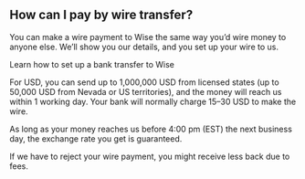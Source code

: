 ## How can I pay by wire transfer?  
You can make a wire payment to Wise the same way you’d wire money to anyone else. We’ll show you our details, and you set up your wire to us.

Learn how to set up a bank transfer to Wise

For USD, you can send up to 1,000,000 USD from licensed states (up to 50,000 USD from Nevada or US territories), and the money will reach us within 1 working day. Your bank will normally charge 15–30 USD to make the wire.

As long as your money reaches us before 4:00 pm (EST) the next business day, the exchange rate you get is guaranteed.

If we have to reject your wire payment, you might receive less back due to fees.